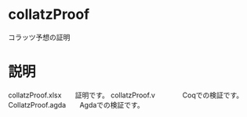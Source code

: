 # collatzProof
コラッツ予想の証明
# 説明
collatzProof.xlsx　　証明です。
collatzProof.v　　　　Coqでの検証です。
CollatzProof.agda　　Agdaでの検証です。
　
 
